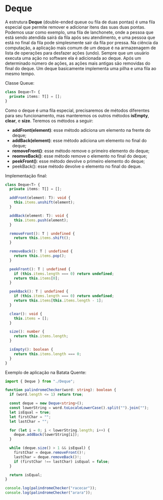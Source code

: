 # Deque

A estrutura **Deque** (double-ended queue ou fila de duas pontas) é uma fila especial que permite remover e adicionar itens das suas duas pontas.
Podemos usar como exemplo, uma fila de lanchonete, onde a pessoa que está sendo atendida sairá da fila após seu atendimento, e uma pessoa que está no final da fila pode simplesmente sair da fila por pressa.
Na ciência da computação, a aplicação mais comum de um deque é na armazenagem de lista de operações para desfazer ações (undo). Sempre que um usuário executa uma ação no software ela é adicionada ao deque. Após um determinado número de ações, as ações mais antigas são removidas do final do deque. Um deque basicamente implementa uma pilha e uma fila ao mesmo tempo.

Classe Queue:

```typescript
class Deque<T> {
  private items: T[] = [];
}
```

Como o deque é uma fila especial, precisaremos de métodos diferentes para seu funcionamento, mas manteremos os outros métodos **isEmpty**, **clear**, e **size**.
Teremos os métodos a seguir:

- **addFront(element)**: esse método adiciona um elemento na frente do deque;
- **addBack(element)**: esse método adiciona um elemento no final do deque;
- **removeFront()**: esse método remove o primeiro elemento do deque;
- **reomveBack()**: esse método remove o elemento no final do deque;
- **peekFront()**: esse método devolve o primeiro elemento do deque;
- peekBack(): esse método devolve o elemento no final do deque.

Implementação final:

```typescript
class Deque<T> {
  private items: T[] = [];

  addFront(element: T): void {
    this.items.unshift(element);
  }

  addBack(element: T): void {
    this.items.push(element);
  }

  removeFront(): T | undefined {
    return this.items.shift();
  }

  removeBack(): T | undefined {
    return this.items.pop();
  }

  peekFront(): T | undefined {
    if (this.items.length === 0) return undefined;
    return this.items[0];
  }

  peekBack(): T | undefined {
    if (this.items.length === 0) return undefined;
    return this.items[this.items.length - 1];
  }

  clear(): void {
    this.items = [];
  }

  size(): number {
    return this.items.length;
  }

  isEmpty(): boolean {
    return this.items.length === 0;
  }
}
```

Exemplo de aplicação na Batata Quente:

```typescript
import { Deque } from "./Deque";

function palindromeChecker(word: string): boolean {
  if (word.length <= 1) return true;

  const deque = new Deque<string>();
  const lowerString = word.toLocaleLowerCase().split("").join("");
  let isEqual = true;
  let firstChar = "";
  let lastChar = "";

  for (let i = 0; i < lowerString.length; i++) {
    deque.addBack(lowerString[i]);
  }

  while (deque.size() > 1 && isEqual) {
    firstChar = deque.removeFront()!;
    lastChar = deque.removeBack()!;
    if (firstChar !== lastChar) isEqual = false;
  }

  return isEqual;
}

console.log(palindromeChecker("racecar"));
console.log(palindromeChecker("arara"));
```
